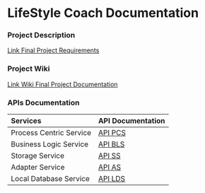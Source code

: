 # LifeStyle Coach Documentation

### Project Description
[Link Final Project Requirements](https://docs.google.com/document/d/1AGxAycsEy1inTSd4mzjgLC6n51emVYRa1YwollR-Uok/edit?pref=2&pli=1)

### Project Wiki
[Link Wiki Final Project Documentation](https://github.com/introSDE-FinalProject-2016/Documentation/wiki)

### APIs Documentation

Services | API Documentation
:------------ | :-------------
Process Centric Service | [API PCS](http://docs.processcentricservices.apiary.io/#)
Business Logic Service | [API BLS](http://docs.businesslogicservices.apiary.io/#)
Storage Service | [ API SS](http://docs.storageservices.apiary.io/#)
Adapter Service | [API AS](http://docs.adapterservices.apiary.io/#reference)
Local Database Service | [API LDS](http://docs.localdatabaseservices.apiary.io/#)
